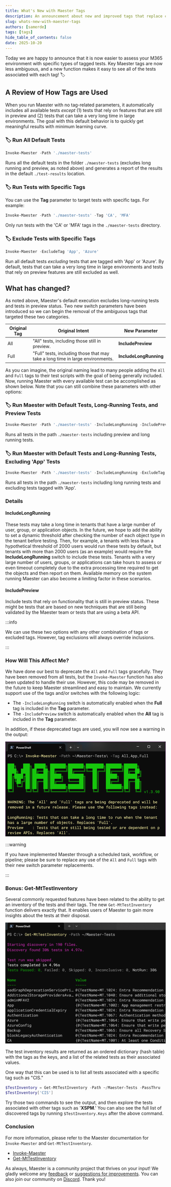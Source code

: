 ```yaml
---
title: What's New with Maester Tags
description: An announcement about new and improved tags that replace current ones, and a new function to get an inventory of tests per tag.
slug: whats-new-with-maester-tags
authors: [samerde]
tags: [tags]
hide_table_of_contents: false
date: 2025-10-20
---
```


Today we are happy to announce that it is now easier to assess your M365 environment with specific types of tagged tests. Key Maester tags are now less ambiguous, and a new function makes it easy to see all of the tests associated with each tag! 🏷️

<!-- truncate -->

## A Review of How Tags are Used

When you run Maester with no tag-related parameters, it automatically includes all available tests *except* (1) tests that rely on features that are still in preview and (2) tests that can take a very long time in large environments. The goal with this default behavior is to quickly get meaningful results with minimum learning curve.

### 🏷️ Run All Default Tests

```powershell
Invoke-Maester -Path './maester-tests'
```

Runs all the default tests in the folder `./maester-tests` (excludes long running and preview, as noted above) and generates a report of the results in the default `./test-results` location.

### 🏷️ Run Tests with Specific Tags

You can use the **Tag** parameter to target tests with specific tags. For example:

```powershell
Invoke-Maester -Path './maester-tests' -Tag 'CA', 'MFA'
```

Only run tests with the 'CA' or 'MFA' tags in the `./maester-tests` directory.

### 🏷️ Exclude Tests with Specific Tags

```powershell
Invoke-Maester -ExcludeTag 'App', 'Azure'
```

Run all default tests *excluding* tests that are tagged with 'App' or 'Azure'. By default, tests that can take a very long time in large environments and tests that rely on preview features are still excluded as well.

## What has changed?

As noted above, Maester's default execution excludes long-running tests and tests in preview status. Two new switch parameters have been introduced so we can begin the removal of the ambiguous tags that targeted these two categories.

| Original Tag | Original Intent | New Parameter |
| --- | --- | --- |
| All | "All" tests, including those still in preview. | **IncludePreview** |
| Full | "Full" tests, including those that may take a long time in large environments. | **IncludeLongRunning** |

As you can imagine, the original naming lead to many people adding the `All` and `Full` tags to their test scripts with the goal of being generally included. Now, running Maester with every available test can be accomplished as shown below. Note that you can still combine these parameters with other options:

### 🏷️ Run Maester with Default Tests, Long-Running Tests, and Preview Tests

```powershell
Invoke-Maester -Path './maester-tests' -IncludeLongRunning -IncludePreview
```

Runs all tests in the path `./maester-tests` including preview and long running tests.

### 🏷️ Run Maester with Default Tests and Long-Running Tests, Excluding 'App' Tests

```powershell
Invoke-Maester -Path './maester-tests' -IncludeLongRunning -ExcludeTag 'App'
```

Runs all tests in the path `./maester-tests` including long running tests and excluding tests tagged with 'App'.

### Details

#### IncludeLongRunning

These tests may take a long time in tenants that have a large number of user, group, or application objects. In the future, we hope to add the ability to set a dynamic threshold after checking the number of each object type in the tenant before testing. Then, for example, a tenants with less than a hypothetical threshold of 2000 users would run these tests by default, but tenants with more than 2000 users (as an example) would require the **IncludeLongRunning** switch to include these tests. Tenants with a very large number of users, groups, or applications can take hours to assess or even timeout completely due to the extra processing time required to get the objects and then report on them. Available memory on the system running Maester can also become a limiting factor in these scenarios.

#### IncludePreview

Include tests that rely on functionality that is still in preview status. These might be tests that are based on new techniques that are still being validated by the Maester team or tests that are using a beta API.

:::info

We can use these two options with any other combination of tags or excluded tags. However, tag exclusions will always override inclusions.

:::

### How Will This Affect Me?

We have done our best to deprecate the `All` and `Full` tags gracefully. They have been removed from all tests, but the `Invoke-Maester` function has also been updated to handle their use. However, this code may be removed in the future to keep Maester streamlined and easy to maintain. We currently support use of the tags and/or switches with the following logic:

- The `-IncludeLongRunning` switch is automatically enabled when the **Full** tag is included in the **Tag** parameter.
- The `-IncludePreview` switch is automatically enabled when the **All** tag is included in the **Tag** parameter.

In addition, if these deprecated tags are used, you will now see a warning in the output:

![WARNING: The 'All' and 'Full' tags are being deprecated and will be removed in a future release. Please use the following tags instead...](img/Invoke_Maester_deprecated_tag_warning.png)

:::warning

If you have implemented Maester through a scheduled task, workflow, or pipeline; please be sure to replace any use of the `All` and `Full` tags with their new switch parameter replacements.

:::

### Bonus: Get-MtTestInventory

Several commonly requested features have been related to the ability to get an inventory of the tests and their tags. The new `Get-MtTestInventory` function delivers exactly that. It enables users of Maester to gain more insights about the tests at their disposal.

![A screen shot of usage of the Get-MtTestInventory function.](img/Get-MtTestInventory_Example1.png)

The test inventory results are returned as an ordered dictionary (hash table) with the tags as the keys, and a list of the related tests as their associated values.

One way that this can be used is to list all tests associated with a specific tag such as "CIS."

```powershell
$TestInventory = Get-MtTestInventory -Path ~/Maester-Tests -PassThru
$TestInventory['CIS']
```

Try those two commands to see the output, and then explore the tests associated with other tags such as '**XSPM**.' You can also see the full list of discovered tags by running `$TestInventory.Keys` after the above command.

### Conclusion

For more information, please refer to the Maester documentation for `Invoke-Maester` and `Get-MtTestInventory`.

- [Invoke-Maester](https://maester.dev/docs/commands/Invoke-Maester)
- [Get-MtTestInventory](https://maester.dev/docs/commands/Get-MtTestInventory)

As always, Maester is a community project that thrives on your input! We gladly welcome any [feedback](https://github.com/maester365/maester/discussions) or [suggestions for improvements](https://github.com/maester365/maester/issues). You can also join our community on [Discord](https://discord.gg/CQs76Wa9). Thank you!
